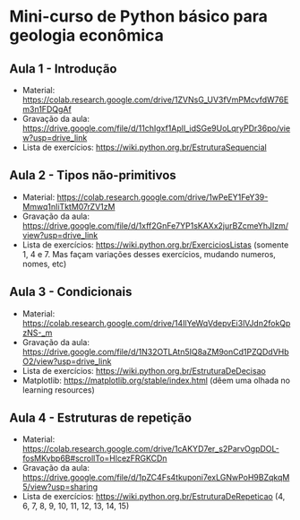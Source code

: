 # Mini-curso de Python básico para geologia econômica

## Aula 1 - Introdução

* Material: https://colab.research.google.com/drive/1ZVNsG_UV3fVmPMcvfdW76Em3n1FDQgAf
* Gravação da aula: https://drive.google.com/file/d/11chIgxf1AplI_idSGe9UoLqryPDr36po/view?usp=drive_link
* Lista de exercícios: https://wiki.python.org.br/EstruturaSequencial

## Aula 2 - Tipos não-primitivos

* Material: https://colab.research.google.com/drive/1wPeEY1FeY39-Mmwq1nIiTktM07rZV1zM
* Gravação da aula: https://drive.google.com/file/d/1xff2GnFe7YP1sKAXx2jurBZcmeYhJIzm/view?usp=drive_link
* Lista de exercícios: https://wiki.python.org.br/ExerciciosListas (somente 1, 4 e 7. Mas façam variações desses exercícios, mudando numeros, nomes, etc)

## Aula 3 - Condicionais

* Material: https://colab.research.google.com/drive/14IlYeWqVdepvEi3lVJdn2fokQpzNS-_m
* Gravação da aula: https://drive.google.com/file/d/1N32OTLAtn5IQ8aZM9onCd1PZQDdVHbO2/view?usp=drive_link
* Lista de exercícios: https://wiki.python.org.br/EstruturaDeDecisao
* Matplotlib: https://matplotlib.org/stable/index.html (dêem uma olhada no learning resources)

## Aula 4 - Estruturas de repetição

* Material: https://colab.research.google.com/drive/1cAKYD7er_s2ParvOgpDOL-fosMKvbp6B#scrollTo=HlcezFRGKCDn
* Gravação da aula: https://drive.google.com/file/d/1pZC4Fs4tkuponi7exLGNwPoH9BZqkqM5/view?usp=sharing
* Lista de exercícios: https://wiki.python.org.br/EstruturaDeRepeticao (4, 6, 7, 8, 9, 10, 11, 12, 13, 14, 15)
